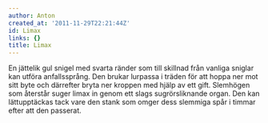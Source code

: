 ```yaml
---
author: Anton
created_at: '2011-11-29T22:21:44Z'
id: Limax
links: {}
title: Limax
---
```


En jättelik gul snigel med svarta ränder som till skillnad från vanliga sniglar kan utföra
anfallssprång. Den brukar lurpassa i träden för att hoppa ner mot sitt byte och därrefter bryta ner
kroppen med hjälp av ett gift. Slemhögen som återstår suger limax in genom ett slags sugrörsliknande
organ. Den kan lättupptäckas tack vare den stank som omger dess slemmiga spår i timmar efter att den
passerat.
